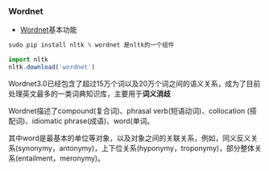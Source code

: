 
### Wordnet

  * [Wordnet](http://wordnetweb.princeton.edu/perl/webwn)基本功能
  
  ``` js
  sudo pip install nltk % wordnet 是nltk的一个组件
  ```
   ```js
  import nltk
  nltk.download('wordnet')
  ```
  
  Wordnet3.0已经包含了超过15万个词以及20万个词之间的语义关系，成为了目前处理英文最多的一类词典知识库，主要用于**词义消歧**
  
  Wordnet描述了compound(复合词)、phrasal verb(短语动词)、collocation (搭配词)、idiomatic phrase(成语)、word(单词。
  
  其中word是最基本的单位等对象，以及对象之间的关联关系，例如，同义反义关系(synonymy，antonymy)，上下位关系(hyponymy，troponymy)，部分整体关系(entailment，meronymy)。
  
  
